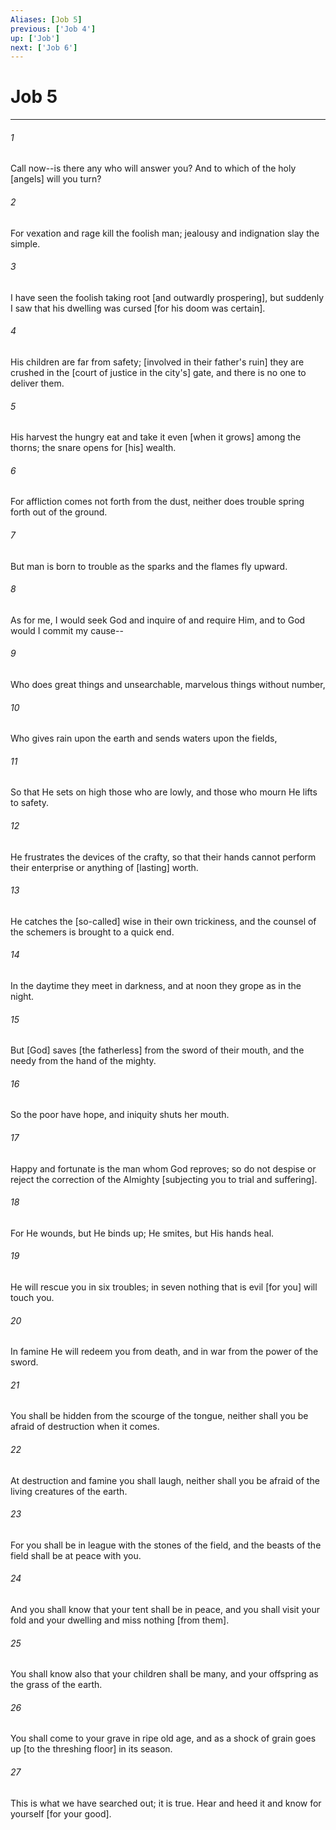 ```yaml
---
Aliases: [Job 5]
previous: ['Job 4']
up: ['Job']
next: ['Job 6']
---
```

# Job 5

***














###### 1 






Call now--is there any who will answer you? And to which of the holy [angels] will you turn? 













###### 2 






For vexation and rage kill the foolish man; jealousy and indignation slay the simple. 













###### 3 






I have seen the foolish taking root [and outwardly prospering], but suddenly I saw that his dwelling was cursed [for his doom was certain]. 













###### 4 






His children are far from safety; [involved in their father's ruin] they are crushed in the [court of justice in the city's] gate, and there is no one to deliver them. 













###### 5 






His harvest the hungry eat and take it even [when it grows] among the thorns; the snare opens for [his] wealth. 













###### 6 






For affliction comes not forth from the dust, neither does trouble spring forth out of the ground. 













###### 7 






But man is born to trouble as the sparks and the flames fly upward. 













###### 8 






As for me, I would seek God and inquire of and require Him, and to God would I commit my cause-- 













###### 9 






Who does great things and unsearchable, marvelous things without number, 













###### 10 






Who gives rain upon the earth and sends waters upon the fields, 













###### 11 






So that He sets on high those who are lowly, and those who mourn He lifts to safety. 













###### 12 






He frustrates the devices of the crafty, so that their hands cannot perform their enterprise or anything of [lasting] worth. 













###### 13 






He catches the [so-called] wise in their own trickiness, and the counsel of the schemers is brought to a quick end. 













###### 14 






In the daytime they meet in darkness, and at noon they grope as in the night. 













###### 15 






But [God] saves [the fatherless] from the sword of their mouth, and the needy from the hand of the mighty. 













###### 16 






So the poor have hope, and iniquity shuts her mouth. 













###### 17 






Happy and fortunate is the man whom God reproves; so do not despise or reject the correction of the Almighty [subjecting you to trial and suffering]. 













###### 18 






For He wounds, but He binds up; He smites, but His hands heal. 













###### 19 






He will rescue you in six troubles; in seven nothing that is evil [for you] will touch you. 













###### 20 






In famine He will redeem you from death, and in war from the power of the sword. 













###### 21 






You shall be hidden from the scourge of the tongue, neither shall you be afraid of destruction when it comes. 













###### 22 






At destruction and famine you shall laugh, neither shall you be afraid of the living creatures of the earth. 













###### 23 






For you shall be in league with the stones of the field, and the beasts of the field shall be at peace with you. 













###### 24 






And you shall know that your tent shall be in peace, and you shall visit your fold and your dwelling and miss nothing [from them]. 













###### 25 






You shall know also that your children shall be many, and your offspring as the grass of the earth. 













###### 26 






You shall come to your grave in ripe old age, and as a shock of grain goes up [to the threshing floor] in its season. 













###### 27 






This is what we have searched out; it is true. Hear and heed it and know for yourself [for your good].
